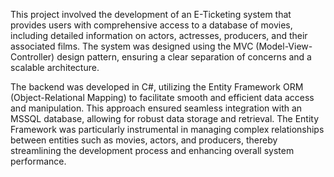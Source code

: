 This project involved the development of an E-Ticketing system that provides users with comprehensive access to a database of movies, including detailed information on actors, actresses, producers, and their associated films. The system was designed using the MVC (Model-View-Controller) design pattern, ensuring a clear separation of concerns and a scalable architecture.

The backend was developed in C#, utilizing the Entity Framework ORM (Object-Relational Mapping) to facilitate smooth and efficient data access and manipulation. This approach ensured seamless integration with an MSSQL database, allowing for robust data storage and retrieval.
The Entity Framework was particularly instrumental in managing complex relationships between entities such as movies, actors, and producers, thereby streamlining the development process and enhancing overall system performance.
